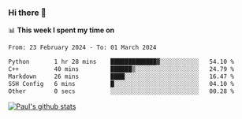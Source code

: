 ### Hi there 👋

📊 **This week I spent my time on**
<!--START_SECTION:waka-->

```txt
From: 23 February 2024 - To: 01 March 2024

Python       1 hr 28 mins    █████████████▓░░░░░░░░░░░   54.10 %
C++          40 mins         ██████▒░░░░░░░░░░░░░░░░░░   24.79 %
Markdown     26 mins         ████░░░░░░░░░░░░░░░░░░░░░   16.47 %
SSH Config   6 mins          █░░░░░░░░░░░░░░░░░░░░░░░░   04.10 %
Other        0 secs          ░░░░░░░░░░░░░░░░░░░░░░░░░   00.28 %
```

<!--END_SECTION:waka-->


[![Paul's github stats](https://github-readme-stats.vercel.app/api?username=mickeyouyou&theme=dracula&show_icons=true)](https://github.com/anuraghazra/github-readme-stats)
